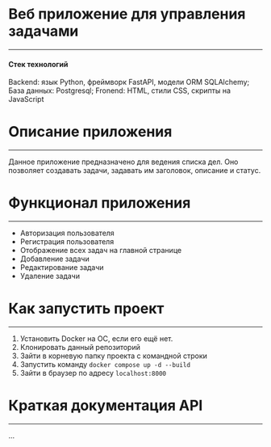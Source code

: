 # Веб приложение для управления задачами
---
#### Стек технологий
Backend: язык Python, фреймворк FastAPI, модели ORM SQLAlchemy;
База данных: Postgresql;
Fronend: HTML, стили CSS, скрипты на JavaScript

# Описание приложения
---
Данное приложение предназначено для ведения списка дел. Оно позволяет создавать задачи, задавать им заголовок, описание и статус.
# Функционал приложения
---
- Авторизация пользователя
- Регистрация пользователя
- Отображение всех задач на главной странице
- Добавление задачи
- Редактирование задачи
- Удаление задачи
# Как запустить проект
---
1. Установить Docker на ОС, если его ещё нет.
2. Клонировать данный репозиторий
3. Зайти в корневую папку проекта с командной строки
4. Запустить команду ```docker compose up -d --build```
5. Зайти в браузер по адресу ```localhost:8000```
# Краткая документация API
---
...